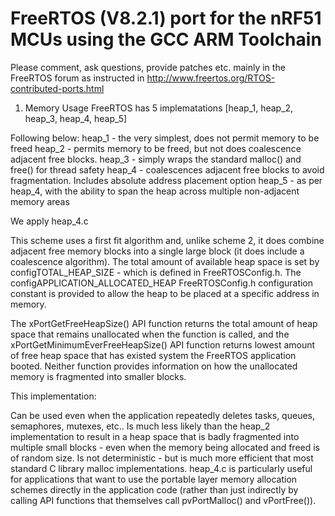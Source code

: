 # FreeRTOS (V8.2.1) port for the nRF51 MCUs using the GCC ARM Toolchain

Please comment, ask questions, provide patches etc. mainly in the FreeRTOS forum as instructed in
 http://www.freertos.org/RTOS-contributed-ports.html

 
 
 
1. Memory Usage 
FreeRTOS has 5 implematations [heap_1, heap_2, heap_3, heap_4, heap_5]

Following below:
heap_1 - the very simplest, does not permit memory to be freed
heap_2 - permits memory to be freed, but not does coalescence adjacent free blocks.
heap_3 - simply wraps the standard malloc() and free() for thread safety
heap_4 - coalescences adjacent free blocks to avoid fragmentation. Includes absolute address placement option
heap_5 - as per heap_4, with the ability to span the heap across multiple non-adjacent memory areas


We apply heap_4.c

This scheme uses a first fit algorithm and, unlike scheme 2, it does combine adjacent free memory blocks into a single large block (it does include a coalescence algorithm).
The total amount of available heap space is set by configTOTAL_HEAP_SIZE - which is defined in FreeRTOSConfig.h. The configAPPLICATION_ALLOCATED_HEAP FreeRTOSConfig.h configuration constant is provided to allow the heap to be placed at a specific address in memory.

The xPortGetFreeHeapSize() API function returns the total amount of heap space that remains unallocated when the function is called, 
and the xPortGetMinimumEverFreeHeapSize() API function returns lowest amount of free heap space that has existed system the FreeRTOS application booted. 
Neither function provides information on how the unallocated memory is fragmented into smaller blocks.

This implementation:

Can be used even when the application repeatedly deletes tasks, queues, semaphores, mutexes, etc..
Is much less likely than the heap_2 implementation to result in a heap space that is badly fragmented into multiple small blocks - even when the memory being allocated and freed is of random size.
Is not deterministic - but is much more efficient that most standard C library malloc implementations.
heap_4.c is particularly useful for applications that want to use the portable layer memory allocation schemes directly in the application code (rather than just indirectly by calling API functions that themselves call pvPortMalloc() and vPortFree()).

